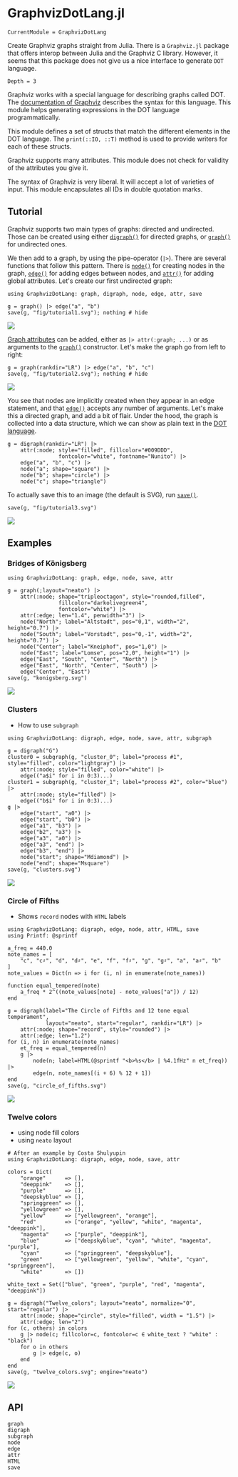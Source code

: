 # GraphvizDotLang.jl

```@meta
CurrentModule = GraphvizDotLang
```

Create Graphviz graphs straight from Julia. There is a `Graphviz.jl` package that offers interop between Julia and the Graphviz C library. However, it seems that this package does not give us a nice interface to generate `DOT` language.

```@contents
Depth = 3
```

Graphviz works with a special language for describing graphs called DOT. The [documentation of Graphviz](https://graphviz.org/documentation/) describes the syntax for this language. This module helps generating expressions in the DOT language programmatically.

This module defines a set of structs that match the different elements in the DOT language. The `print(::IO, ::T)` method is used to provide writers for each of these structs.

Graphviz supports many attributes. This module does not check for validity of the attributes you give it.

The syntax of Graphviz is very liberal. It will accept a lot of varieties of input. This module encapsulates all IDs in double quotation marks.

## Tutorial
Graphviz supports two main types of graphs: directed and undirected. Those can be created using either [`digraph()`](@ref) for directed graphs, or [`graph()`](@ref) for undirected ones.

We then add to a graph, by using the pipe-operator (`|>`). There are several functions that follow this pattern. There is [`node()`](@ref) for creating nodes in the graph, [`edge()`](@ref) for adding edges between nodes, and [`attr()`](@ref) for adding global attributes. Let's create our first undirected graph:

```@example 1
using GraphvizDotLang: graph, digraph, node, edge, attr, save

g = graph() |> edge("a", "b")
save(g, "fig/tutorial1.svg"); nothing # hide
```

![](fig/tutorial1.svg)

[Graph attributes](https://graphviz.org/docs/graph/) can be added, either as `|> attr(:graph; ...)` or as arguments to the [`graph()`](@ref) constructor. Let's make the graph go from left to right:

```@example 1
g = graph(rankdir="LR") |> edge("a", "b", "c")
save(g, "fig/tutorial2.svg"); nothing # hide
```

![](fig/tutorial2.svg)

You see that nodes are implicitly created when they appear in an edge statement, and that [`edge()`](@ref) accepts any number of arguments. Let's make this a directed graph, and add a bit of flair. Under the hood, the graph is collected into a data structure, which we can show as plain text in the [DOT language](https://graphviz.org/doc/info/lang.html).


```@example 1
g = digraph(rankdir="LR") |>
    attr(:node; style="filled", fillcolor="#009DDD",
                fontcolor="white", fontname="Nunito") |>
    edge("a", "b", "c") |>
    node("a"; shape="square") |>
    node("b"; shape="circle") |>
    node("c"; shape="triangle")
```

To actually save this to an image (the default is SVG), run [`save()`](@ref).

```@example 1
save(g, "fig/tutorial3.svg")
```

![](fig/tutorial3.svg)

## Examples
### Bridges of Königsberg

```@example
using GraphvizDotLang: graph, edge, node, save, attr

g = graph(;layout="neato") |>
    attr(:node; shape="tripleoctagon", style="rounded,filled",
                fillcolor="darkolivegreen4",
                fontcolor="white") |>
    attr(:edge; len="1.4", penwidth="3") |>
    node("North"; label="Altstadt", pos="0,1", width="2", height="0.7") |>
    node("South"; label="Vorstadt", pos="0,-1", width="2", height="0.7") |>
    node("Center"; label="Kneiphof", pos="1,0") |>
    node("East"; label="Lomse", pos="2,0", height="1") |>
    edge("East", "South", "Center", "North") |>
    edge("East", "North", "Center", "South") |>
    edge("Center", "East")
save(g, "konigsberg.svg")
```

![](konigsberg.svg)

### Clusters

- How to use `subgraph`

```@example
using GraphvizDotLang: digraph, edge, node, save, attr, subgraph

g = digraph("G")
cluster0 = subgraph(g, "cluster_0"; label="process #1", style="filled", color="lightgray") |>
    attr(:node; style="filled", color="white") |>
    edge(("a$i" for i in 0:3)...)
cluster1 = subgraph(g, "cluster_1"; label="process #2", color="blue") |>
    attr(:node; style="filled") |>
    edge(("b$i" for i in 0:3)...)
g |>
    edge("start", "a0") |>
    edge("start", "b0") |>
    edge("a1", "b3") |>
    edge("b2", "a3") |>
    edge("a3", "a0") |>
    edge("a3", "end") |>
    edge("b3", "end") |>
    node("start"; shape="Mdiamond") |>
    node("end"; shape="Msquare")
save(g, "clusters.svg")
```

![](clusters.svg)

### Circle of Fifths

- Shows `record` nodes with `HTML` labels

```@example
using GraphvizDotLang: digraph, edge, node, attr, HTML, save
using Printf: @sprintf

a_freq = 440.0
note_names = [
    "c", "c♯", "d", "d♯", "e", "f", "f♯", "g", "g♯", "a", "a♯", "b"
]
note_values = Dict(n => i for (i, n) in enumerate(note_names))

function equal_tempered(note)
    a_freq * 2^((note_values[note] - note_values["a"]) / 12)
end

g = digraph(label="The Circle of Fifths and 12 tone equal temperament",
            layout="neato", start="regular", rankdir="LR") |>
    attr(:node; shape="record", style="rounded") |>
    attr(:edge; len="1.2")
for (i, n) in enumerate(note_names)
    et_freq = equal_tempered(n)
    g |>
        node(n; label=HTML(@sprintf "<b>%s</b> | %4.1fHz" n et_freq)) |>
        edge(n, note_names[(i + 6) % 12 + 1])
end
save(g, "circle_of_fifths.svg")
```

![](circle_of_fifths.svg)

### Twelve colors

- using node fill colors
- using `neato` layout

```@example
# After an example by Costa Shulyupin
using GraphvizDotLang: digraph, edge, node, save, attr

colors = Dict(
    "orange"      => [],
    "deeppink"    => [],
    "purple"      => [],
    "deepskyblue" => [],
    "springgreen" => [],
    "yellowgreen" => [],
    "yellow"      => ["yellowgreen", "orange"],
    "red"         => ["orange", "yellow", "white", "magenta", "deeppink"],
    "magenta"     => ["purple", "deeppink"],
    "blue"        => ["deepskyblue", "cyan", "white", "magenta", "purple"],
    "cyan"        => ["springgreen", "deepskyblue"],
    "green"       => ["yellowgreen", "yellow", "white", "cyan", "springgreen"],
    "white"       => [])

white_text = Set(["blue", "green", "purple", "red", "magenta", "deeppink"])

g = digraph("Twelve_colors"; layout="neato", normalize="0", start="regular") |>
    attr(:node; shape="circle", style="filled", width = "1.5") |>
    attr(:edge; len="2")
for (c, others) in colors
    g |> node(c; fillcolor=c, fontcolor=c ∈ white_text ? "white" : "black")
    for o in others
        g |> edge(c, o)
    end
end
save(g, "twelve_colors.svg"; engine="neato")
```

![](twelve_colors.svg)

## API

```@docs
graph
digraph
subgraph
node
edge
attr
HTML
save
```